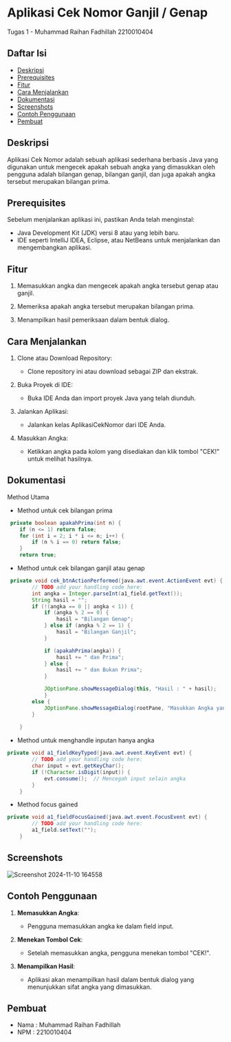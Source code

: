 
# Aplikasi Cek Nomor Ganjil / Genap    
Tugas 1 - Muhammad Raihan Fadhillah 2210010404

## Daftar Isi
- [Deskripsi](#deskripsi)
- [Prerequisites](#prerequisites)
- [Fitur](#fitur)
- [Cara Menjalankan](#cara-menjalankan)
- [Dokumentasi](#dokumentasi)
- [Screenshots](#screenshots)
- [Contoh Penggunaan](#contoh-penggunaan)
- [Pembuat](#pembuat)

## Deskripsi
Aplikasi Cek Nomor adalah sebuah aplikasi sederhana berbasis Java yang digunakan untuk mengecek apakah sebuah angka yang dimasukkan oleh pengguna adalah bilangan genap, bilangan ganjil, dan juga apakah angka tersebut merupakan bilangan prima.

## Prerequisites
Sebelum menjalankan aplikasi ini, pastikan Anda telah menginstal:
- Java Development Kit (JDK) versi 8 atau yang lebih baru.
- IDE seperti IntelliJ IDEA, Eclipse, atau NetBeans untuk menjalankan dan mengembangkan aplikasi.

## Fitur   
1. Memasukkan angka dan mengecek apakah angka tersebut genap atau ganjil.

2. Memeriksa apakah angka tersebut merupakan bilangan prima.

3. Menampilkan hasil pemeriksaan dalam bentuk dialog.

## Cara Menjalankan
1. Clone atau Download Repository:
    - Clone repository ini atau download sebagai ZIP dan ekstrak.

2. Buka Proyek di IDE:
    - Buka IDE Anda dan import proyek Java yang telah diunduh.

3. Jalankan Aplikasi:
    - Jalankan kelas AplikasiCekNomor dari IDE Anda.

4. Masukkan Angka:
    - Ketikkan angka pada kolom yang disediakan dan klik tombol "CEK!" untuk melihat hasilnya.
  
## Dokumentasi
Method Utama
- Method untuk cek bilangan prima
``` java
 private boolean apakahPrima(int n) {
    if (n <= 1) return false;
    for (int i = 2; i * i <= n; i++) {
        if (n % i == 0) return false;
    }
    return true;
```

- Method untuk cek bilangan ganjil atau genap
```java
 private void cek_btnActionPerformed(java.awt.event.ActionEvent evt) {                                        
        // TODO add your handling code here:
        int angka = Integer.parseInt(a1_field.getText());
        String hasil = "";
        if (!(angka == 0 || angka < 1)) {
            if (angka % 2 == 0) {
                hasil = "Bilangan Genap";
            } else if (angka % 2 == 1) {
                hasil = "Bilangan Ganjil";
            }

            if (apakahPrima(angka)) {
                hasil += " dan Prima";
            } else {
                hasil += " dan Bukan Prima";
            }

            JOptionPane.showMessageDialog(this, "Hasil : " + hasil);
            }
        else {
            JOptionPane.showMessageDialog(rootPane, "Masukkan Angka yang Valid", "Error", JOptionPane.ERROR_MESSAGE);
        }
        
    }                  
```
- Method untuk menghandle inputan hanya angka
``` java
private void a1_fieldKeyTyped(java.awt.event.KeyEvent evt) {                                  
        // TODO add your handling code here:
        char input = evt.getKeyChar();
        if (!Character.isDigit(input)) {
            evt.consume();  // Mencegah input selain angka
        }
    }        
```
- Method focus gained
``` java
private void a1_fieldFocusGained(java.awt.event.FocusEvent evt) {                                     
        // TODO add your handling code here:
        a1_field.setText("");
    } 
```

## Screenshots
![Screenshot 2024-11-10 164558](https://github.com/user-attachments/assets/edd145e4-f7e7-43f3-8159-261f63839678)



## Contoh Penggunaan

1. **Memasukkan Angka**:

   - Pengguna memasukkan angka ke dalam field input.
2. **Menekan Tombol Cek**:

   - Setelah memasukkan angka, pengguna menekan tombol "CEK!".

3. **Menampilkan Hasil**: 
   - Aplikasi akan menampilkan hasil dalam bentuk dialog yang menunjukkan sifat angka yang dimasukkan.


## Pembuat

- Nama : Muhammad Raihan Fadhillah
- NPM : 2210010404

